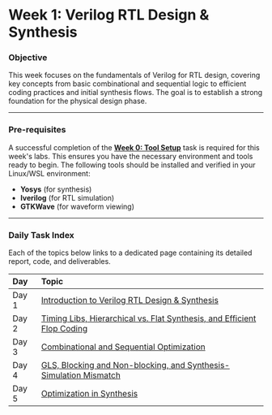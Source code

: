 # Week 1: Verilog RTL Design & Synthesis

### **Objective**

This week focuses on the fundamentals of Verilog for RTL design, covering key concepts from basic combinational and sequential logic to efficient coding practices and initial synthesis flows. The goal is to establish a strong foundation for the physical design phase.

---

### **Pre-requisites**

A successful completion of the **[Week 0: Tool Setup](./Day_1/README.md)** task is required for this week's labs. This ensures you have the necessary environment and tools ready to begin. The following tools should be installed and verified in your Linux/WSL environment:
* **Yosys** (for synthesis)
* **Iverilog** (for RTL simulation)
* **GTKWave** (for waveform viewing)

---

### **Daily Task Index**

Each of the topics below links to a dedicated page containing its detailed report, code, and deliverables.

| Day | Topic |
| :--- | :--- |
| Day 1 | [Introduction to Verilog RTL Design & Synthesis](./Day_1/README.md) |
| Day 2 | [Timing Libs, Hierarchical vs. Flat Synthesis, and Efficient Flop Coding](./Day_2/README.md) |
| Day 3 | [Combinational and Sequential Optimization](./Day_3/README.md) |
| Day 4 | [GLS, Blocking and Non-blocking, and Synthesis-Simulation Mismatch](./Day_4/README.md) |
| Day 5 | [Optimization in Synthesis](./Day_5/README.md) |
